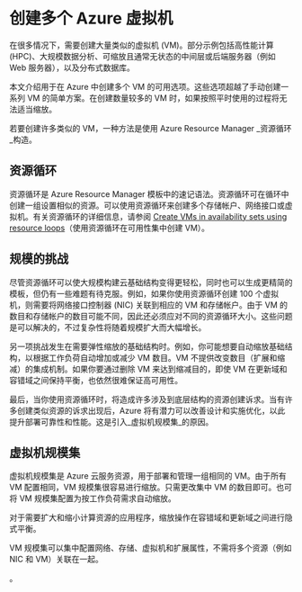 <properties
	pageTitle="创建多个虚拟机 | Azure"
	description="用于在 Windows 上创建多个虚拟机的选项"
	services="virtual-machines-windows"
	documentationCenter=""
	authors="gbowerman"
	manager="timlt"
	editor=""
	tags="azure-resource-manager"/>  


<tags
	ms.service="virtual-machines-windows"
	ms.workload="na"
	ms.tgt_pltfrm="na"
	ms.devlang="na"
	ms.topic="article"
	ms.date="05/02/2016"
	wacn.date="10/24/2016"
	ms.author="guybo"/>  


# 创建多个 Azure 虚拟机

在很多情况下，需要创建大量类似的虚拟机 (VM)。部分示例包括高性能计算 (HPC)、大规模数据分析、可缩放且通常无状态的中间层或后端服务器（例如 Web 服务器），以及分布式数据库。

本文介绍用于在 Azure 中创建多个 VM 的可用选项。这些选项超越了手动创建一系列 VM 的简单方案。在创建数量较多的 VM 时，如果按照平时使用的过程将无法适当缩放。

若要创建许多类似的 VM，一种方法是使用 Azure Resource Manager _资源循环_构造。

## 资源循环

资源循环是 Azure Resource Manager 模板中的速记语法。资源循环可在循环中创建一组设置相似的资源。可以使用资源循环来创建多个存储帐户、网络接口或虚拟机。有关资源循环的详细信息，请参阅 [Create VMs in availability sets using resource loops](https://github.com/Azure/azure-quickstart-templates/tree/master/201-vm-copy-index-loops/)（使用资源循环在可用性集中创建 VM）。

## 规模的挑战

尽管资源循环可以使大规模构建云基础结构变得更轻松，同时也可以生成更精简的模板，但仍有一些难题有待克服。例如，如果你使用资源循环创建 100 个虚拟机，则需要将网络接口控制器 (NIC) 关联到相应的 VM 和存储帐户。由于 VM 的数目和存储帐户的数目可能不同，因此还必须应对不同的资源循环大小。这些问题是可以解决的，不过复杂性将随着规模扩大而大幅增长。

另一项挑战发生在需要弹性缩放的基础结构时。例如，你可能想要自动缩放基础结构，以根据工作负荷自动增加或减少 VM 数目。VM 不提供改变数目（扩展和缩减）的集成机制。如果你要通过删除 VM 来达到缩减目的，即使 VM 在更新域和容错域之间保持平衡，也依然很难保证高可用性。

最后，当你使用资源循环时，将造成许多涉及到底层结构的资源创建诉求。当有许多创建类似资源的诉求出现后，Azure 将有潜力可以改善设计和实施优化，以此提升部署可靠性和性能。这是引入_虚拟机规模集_的原因。

## 虚拟机规模集

虚拟机规模集是 Azure 云服务资源，用于部署和管理一组相同的 VM。由于所有 VM 配置相同，VM 规模集很容易进行缩放。只需更改集中 VM 的数目即可。也可将 VM 规模集配置为按工作负荷需求自动缩放。

对于需要扩大和缩小计算资源的应用程序，缩放操作在容错域和更新域之间进行隐式平衡。

VM 规模集可以集中配置网络、存储、虚拟机和扩展属性，不需将多个资源（例如 NIC 和 VM）关联在一起。

<!-- 如需 VM 规模集的简介，请参阅[虚拟机规模集产品页](/home/features/virtual-machine-scale-sets/)。有关详细信息，请访问[虚拟机规模集文档](/documentation/services/virtual-machine-scale-sets/) -->。

<!---HONumber=Mooncake_1017_2016-->
